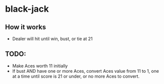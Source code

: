 # black-jack

## How it works

- Dealer will hit until win, bust, or tie at 21

## TODO:

- Make Aces worth 11 initially
- If bust AND have one or more Aces,
  convert Aces value from 11 to 1,
  one at a time until score is 21 or under,
  or no more Aces to convert.
